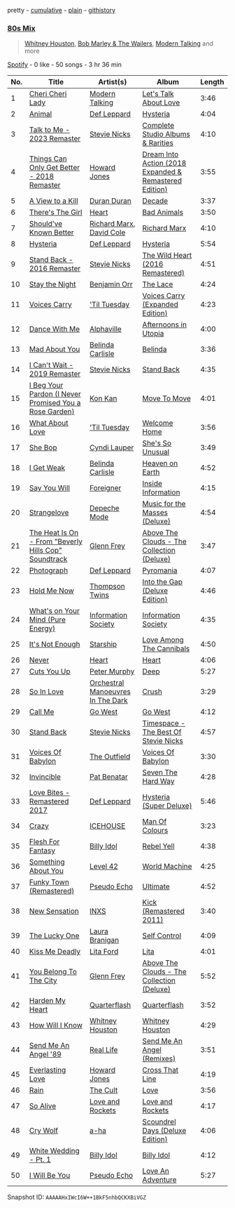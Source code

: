 pretty - [cumulative](/playlists/cumulative/37i9dQZF1EQqZlCxLOykhS.md) - [plain](/playlists/plain/37i9dQZF1EQqZlCxLOykhS) - [githistory](https://github.githistory.xyz/mdn522/spotify-playlist-archive/blob/main/playlists/plain/37i9dQZF1EQqZlCxLOykhS)

### [80s Mix](https://open.spotify.com/playlist/37i9dQZF1EQqZlCxLOykhS)

> <a href=spotify:playlist:37i9dQZF1EIWWXj9kLEemT>Whitney Houston</a>, <a href=spotify:playlist:37i9dQZF1EIVZELAGIAjbx>Bob Marley & The Wailers</a>, <a href=spotify:playlist:37i9dQZF1EIZCxNQP2b2e7>Modern Talking</a> and more

[Spotify](https://open.spotify.com/user/spotify) - 0 like - 50 songs - 3 hr 36 min

| No. | Title | Artist(s) | Album | Length |
|---|---|---|---|---|
| 1 | [Cheri Cheri Lady](https://open.spotify.com/track/2aEuA8PSqLa17Y4hKPj5rr) | [Modern Talking](https://open.spotify.com/artist/79bxUQsBIXO8nVLB9fYKf7) | [Let's Talk About Love](https://open.spotify.com/album/1JDlLoZugxdneiaTnGyaKr) | 3:46 |
| 2 | [Animal](https://open.spotify.com/track/4qjscZh4jfhkpcQG4ZQfi2) | [Def Leppard](https://open.spotify.com/artist/6H1RjVyNruCmrBEWRbD0VZ) | [Hysteria](https://open.spotify.com/album/1ja2qzCrh6bZykcojbZs82) | 4:04 |
| 3 | [Talk to Me \- 2023 Remaster](https://open.spotify.com/track/1dXD8KZSwvYPVKJaY0GJNx) | [Stevie Nicks](https://open.spotify.com/artist/7crPfGd2k81ekOoSqQKWWz) | [Complete Studio Albums & Rarities](https://open.spotify.com/album/2g3QzVCFx0kEmYICkjHj2N) | 4:10 |
| 4 | [Things Can Only Get Better \- 2018 Remaster](https://open.spotify.com/track/2zbXf2qz52eXmw4dpHWWq6) | [Howard Jones](https://open.spotify.com/artist/6loBF9iQdE11WSX29fNKqY) | [Dream Into Action \(2018 Expanded & Remastered Edition\)](https://open.spotify.com/album/4RCG2vLqJFqEeVRA4y3BYB) | 3:55 |
| 5 | [A View to a Kill](https://open.spotify.com/track/6I4snLrVOrJsLdd43isc27) | [Duran Duran](https://open.spotify.com/artist/0lZoBs4Pzo7R89JM9lxwoT) | [Decade](https://open.spotify.com/album/4P6rgSkSEXFGrpTk9NZUAj) | 3:37 |
| 6 | [There's The Girl](https://open.spotify.com/track/5qMNvVFTJoTLkaXbudbVNF) | [Heart](https://open.spotify.com/artist/34jw2BbxjoYalTp8cJFCPv) | [Bad Animals](https://open.spotify.com/album/56dfEbntfVTMCxjrjggL1e) | 3:50 |
| 7 | [Should've Known Better](https://open.spotify.com/track/5j1zOOvkxxe4uZZ2Jgl8r4) | [Richard Marx](https://open.spotify.com/artist/0grdhNhiRLFBaFVyybqsj6), [David Cole](https://open.spotify.com/artist/3g0V90wvKDRsZY8aOZZVic) | [Richard Marx](https://open.spotify.com/album/3C2cO3wo4f2bLzOpFypgmZ) | 4:10 |
| 8 | [Hysteria](https://open.spotify.com/track/2PFIZFcGry0po3ZfRZkzKc) | [Def Leppard](https://open.spotify.com/artist/6H1RjVyNruCmrBEWRbD0VZ) | [Hysteria](https://open.spotify.com/album/1ja2qzCrh6bZykcojbZs82) | 5:54 |
| 9 | [Stand Back \- 2016 Remaster](https://open.spotify.com/track/48RJAYTcIXuBPg55EzbaEq) | [Stevie Nicks](https://open.spotify.com/artist/7crPfGd2k81ekOoSqQKWWz) | [The Wild Heart \(2016 Remastered\)](https://open.spotify.com/album/29RVdfPWTEu6atVycxx86s) | 4:51 |
| 10 | [Stay the Night](https://open.spotify.com/track/7zJnmSjZKjntHmOvEokGb3) | [Benjamin Orr](https://open.spotify.com/artist/6FV7vG3YdZqITxCEbUK98Y) | [The Lace](https://open.spotify.com/album/2Vgc12BURqO2dyjW144zEr) | 4:24 |
| 11 | [Voices Carry](https://open.spotify.com/track/0ZYf6N5eBeXStMri0mf3DZ) | ['Til Tuesday](https://open.spotify.com/artist/1L0y9srZMyh9XUnYGv37IP) | [Voices Carry \(Expanded Edition\)](https://open.spotify.com/album/1y4s0JN8CQMRwPTJ64jCUp) | 4:23 |
| 12 | [Dance With Me](https://open.spotify.com/track/1wM7EO7FKR0i26UqLN9p2l) | [Alphaville](https://open.spotify.com/artist/0xliTEbFfy5HQHvsTknTkX) | [Afternoons in Utopia](https://open.spotify.com/album/1pqcm0okxhJlyka1baCNhB) | 4:00 |
| 13 | [Mad About You](https://open.spotify.com/track/1SWfuzL0VJx1oYnEtqueSr) | [Belinda Carlisle](https://open.spotify.com/artist/7xkAwz0bQTGDSbkofyQt3U) | [Belinda](https://open.spotify.com/album/6LEZyia6Ny2PUdMD2FWhF3) | 3:36 |
| 14 | [I Can't Wait \- 2019 Remaster](https://open.spotify.com/track/6TdIG0pB9FwTDEcQmDJ2Tu) | [Stevie Nicks](https://open.spotify.com/artist/7crPfGd2k81ekOoSqQKWWz) | [Stand Back](https://open.spotify.com/album/55apJ336pzYBjmG7uwal5K) | 4:35 |
| 15 | [I Beg Your Pardon \(I Never Promised You a Rose Garden\)](https://open.spotify.com/track/3QtMzmaXaQnHp70RsAZ8rL) | [Kon Kan](https://open.spotify.com/artist/1c4WjNh9IM9AlX5FO9dIUc) | [Move To Move](https://open.spotify.com/album/139NrciIkkZDV7rbOViFr3) | 4:01 |
| 16 | [What About Love](https://open.spotify.com/track/5Abd8qlHxfliMmkggUCiSY) | ['Til Tuesday](https://open.spotify.com/artist/1L0y9srZMyh9XUnYGv37IP) | [Welcome Home](https://open.spotify.com/album/3HiUlOjCrUd9ATG6uHyPI7) | 3:56 |
| 17 | [She Bop](https://open.spotify.com/track/2FAL6hxj5Qxuj0kWOkEOsF) | [Cyndi Lauper](https://open.spotify.com/artist/2BTZIqw0ntH9MvilQ3ewNY) | [She's So Unusual](https://open.spotify.com/album/1FvdZ1oizXwF9bxogujoF0) | 3:49 |
| 18 | [I Get Weak](https://open.spotify.com/track/2Y3Iyuk9Da80zc8gsPJ0rd) | [Belinda Carlisle](https://open.spotify.com/artist/7xkAwz0bQTGDSbkofyQt3U) | [Heaven on Earth](https://open.spotify.com/album/1YSo81nI6ChoDES5ijVlBn) | 4:52 |
| 19 | [Say You Will](https://open.spotify.com/track/5nW7RbN0mBLPts9CURNwdy) | [Foreigner](https://open.spotify.com/artist/6IRouO5mvvfcyxtPDKMYFN) | [Inside Information](https://open.spotify.com/album/7w6HSgAb9MseMM4DDx3Ls2) | 4:15 |
| 20 | [Strangelove](https://open.spotify.com/track/2dQd2qrFB5VtuUMp45G41p) | [Depeche Mode](https://open.spotify.com/artist/762310PdDnwsDxAQxzQkfX) | [Music for the Masses \(Deluxe\)](https://open.spotify.com/album/06we4RiGhODMsbAPWmogy2) | 4:54 |
| 21 | [The Heat Is On \- From "Beverly Hills Cop" Soundtrack](https://open.spotify.com/track/0PXw9NKvolWTo7U9JkNzmc) | [Glenn Frey](https://open.spotify.com/artist/3vMWY1bUrmYoSoEWLiQWOZ) | [Above The Clouds \- The Collection \(Deluxe\)](https://open.spotify.com/album/6ABjDcLOPzXG9RR6wD9MwZ) | 3:47 |
| 22 | [Photograph](https://open.spotify.com/track/18URo35acNKRTHfEdjTcGn) | [Def Leppard](https://open.spotify.com/artist/6H1RjVyNruCmrBEWRbD0VZ) | [Pyromania](https://open.spotify.com/album/5ab6RIlAGwbVAacV1JIr2d) | 4:07 |
| 23 | [Hold Me Now](https://open.spotify.com/track/43h4FonpCeaaURpFpiQsf9) | [Thompson Twins](https://open.spotify.com/artist/5jVeqi3PNaTOajfvBa4uFn) | [Into the Gap \(Deluxe Edition\)](https://open.spotify.com/album/0Ev5WLJKbqwakkJlgGDcgo) | 4:46 |
| 24 | [What's on Your Mind \(Pure Energy\)](https://open.spotify.com/track/2GBWPAsIXtC7NwULhUoHRf) | [Information Society](https://open.spotify.com/artist/6bJUzb3mLEYCkTAp7eNJgO) | [Information Society](https://open.spotify.com/album/1pQhBQI8Oxo4p2wh61rGfg) | 4:35 |
| 25 | [It's Not Enough](https://open.spotify.com/track/2AuHSF7dV35UqfsQe67TeT) | [Starship](https://open.spotify.com/artist/0kObWap02DEg9EAJ3PBxzf) | [Love Among The Cannibals](https://open.spotify.com/album/5NfddFsvEsGTPQPC2nYxsA) | 4:50 |
| 26 | [Never](https://open.spotify.com/track/4yEMyaB6PGBpQvac2yD9wZ) | [Heart](https://open.spotify.com/artist/34jw2BbxjoYalTp8cJFCPv) | [Heart](https://open.spotify.com/album/0zM8rTVzPoT7SD4ZMds430) | 4:06 |
| 27 | [Cuts You Up](https://open.spotify.com/track/1rnoM73nG7HsyOqV5X7lPF) | [Peter Murphy](https://open.spotify.com/artist/7zeHJIIfNStVfxlbT72UwY) | [Deep](https://open.spotify.com/album/63VVK15ZBJI5TZu525KTVa) | 5:27 |
| 28 | [So In Love](https://open.spotify.com/track/1D2QnxvMOac95EG9C0KbsJ) | [Orchestral Manoeuvres In The Dark](https://open.spotify.com/artist/7wJ9NwdRWtN92NunmXuwBk) | [Crush](https://open.spotify.com/album/7Fyk2UVvhtjsQOyentgLzQ) | 3:29 |
| 29 | [Call Me](https://open.spotify.com/track/1QFJpg154LuFMYfTryKadD) | [Go West](https://open.spotify.com/artist/7bKupnlF7XOfR1En3K8oAL) | [Go West](https://open.spotify.com/album/4JEsKzySM6HMEnFGsdsKed) | 4:12 |
| 30 | [Stand Back](https://open.spotify.com/track/6sleEAnBH0sZMe0pOQNidG) | [Stevie Nicks](https://open.spotify.com/artist/7crPfGd2k81ekOoSqQKWWz) | [Timespace \- The Best Of Stevie Nicks](https://open.spotify.com/album/2zLZzOfiwQ4hnPCu2gVtKB) | 4:57 |
| 31 | [Voices Of Babylon](https://open.spotify.com/track/3qBed3GRu5DCMIfSS4N2Dl) | [The Outfield](https://open.spotify.com/artist/1zxDewzd2j1ZdSBGaYcr0y) | [Voices Of Babylon](https://open.spotify.com/album/47FHOJl9lhRuzBVQ2Cy9oQ) | 3:30 |
| 32 | [Invincible](https://open.spotify.com/track/2kFCYlFRuC7YqM5stlM9fH) | [Pat Benatar](https://open.spotify.com/artist/43mhFhQ4JAknA7Ik1bOZuV) | [Seven The Hard Way](https://open.spotify.com/album/72PfmPsimUrFAxfIaM70Xb) | 4:28 |
| 33 | [Love Bites \- Remastered 2017](https://open.spotify.com/track/3Dfy8YIxq89i84t108TvMi) | [Def Leppard](https://open.spotify.com/artist/6H1RjVyNruCmrBEWRbD0VZ) | [Hysteria \(Super Deluxe\)](https://open.spotify.com/album/31oeDyCOLhgeZyktfxo0pE) | 5:46 |
| 34 | [Crazy](https://open.spotify.com/track/4rivM3ZBDYG9sImLRRQ9Rc) | [ICEHOUSE](https://open.spotify.com/artist/3IUisqn0mluZR0LITs8Sqk) | [Man Of Colours](https://open.spotify.com/album/7JX0CoIaXGiUVniWTRxGut) | 3:23 |
| 35 | [Flesh For Fantasy](https://open.spotify.com/track/5NJvgtVjLTTogjFcrOIZYN) | [Billy Idol](https://open.spotify.com/artist/7lzordPuZEXxwt9aoVZYmG) | [Rebel Yell](https://open.spotify.com/album/2FZNWUmgRoP8uJZBaHJdfj) | 4:38 |
| 36 | [Something About You](https://open.spotify.com/track/4fE3Pyz3Jfu7LL5NUB1iMl) | [Level 42](https://open.spotify.com/artist/0L9xkvBPcEp1nrhDrodxc5) | [World Machine](https://open.spotify.com/album/35XehmZnmM3XJNrCXVftew) | 4:25 |
| 37 | [Funky Town \(Remastered\)](https://open.spotify.com/track/2xW9z4RtiTDNBNAg2NBwwL) | [Pseudo Echo](https://open.spotify.com/artist/0FDW3axHactZo8HU0OnNVy) | [Ultimate](https://open.spotify.com/album/51Dk6ZHa2shL3DAKRvDuNB) | 4:52 |
| 38 | [New Sensation](https://open.spotify.com/track/2xcrseImDFEf8Urommws03) | [INXS](https://open.spotify.com/artist/1eClJfHLoDI4rZe5HxzBFv) | [Kick \(Remastered 2011\)](https://open.spotify.com/album/6p6RTnoHCJMnMx2jcK4oGu) | 3:40 |
| 39 | [The Lucky One](https://open.spotify.com/track/5WEqLAkxFbCF5pKWME9sQ9) | [Laura Branigan](https://open.spotify.com/artist/4463nfFMmK1cwAWBQDwT5e) | [Self Control](https://open.spotify.com/album/5cwUCXPFFfNsnk4qipc40D) | 4:09 |
| 40 | [Kiss Me Deadly](https://open.spotify.com/track/0kFM6t9htbB53Dg8frGDGh) | [Lita Ford](https://open.spotify.com/artist/77tBvvyd6SD4Y9Um1xcbxP) | [Lita](https://open.spotify.com/album/5nfd1bXqze24U3EZXP1Qlk) | 4:01 |
| 41 | [You Belong To The City](https://open.spotify.com/track/0b8eSsBka9epA2J0wnPMax) | [Glenn Frey](https://open.spotify.com/artist/3vMWY1bUrmYoSoEWLiQWOZ) | [Above The Clouds \- The Collection \(Deluxe\)](https://open.spotify.com/album/6ABjDcLOPzXG9RR6wD9MwZ) | 5:52 |
| 42 | [Harden My Heart](https://open.spotify.com/track/3CSLUIrI2KPMulHR5bh17O) | [Quarterflash](https://open.spotify.com/artist/3VJakY5Yw5phAOF4Bada5v) | [Quarterflash](https://open.spotify.com/album/4kW6CPrK2OPc0OrEcwOFQN) | 3:52 |
| 43 | [How Will I Know](https://open.spotify.com/track/5tdKaKLnC4SgtDZ6RlWeal) | [Whitney Houston](https://open.spotify.com/artist/6XpaIBNiVzIetEPCWDvAFP) | [Whitney Houston](https://open.spotify.com/album/2MH37enG6IPvNK5QFLyKes) | 4:29 |
| 44 | [Send Me An Angel '89](https://open.spotify.com/track/2In9NTd9ViB00YylFoiOPP) | [Real Life](https://open.spotify.com/artist/1n0pe6Cx9pCNvXYkX9TTLX) | [Send Me An Angel \(Remixes\)](https://open.spotify.com/album/5IXcKKQA2TfbecEfBNNMt3) | 3:51 |
| 45 | [Everlasting Love](https://open.spotify.com/track/4bZUINUtVphxtTsHTSbGfC) | [Howard Jones](https://open.spotify.com/artist/6loBF9iQdE11WSX29fNKqY) | [Cross That Line](https://open.spotify.com/album/4y3K8rfvyxS5REIoArwL0z) | 4:19 |
| 46 | [Rain](https://open.spotify.com/track/3Od5XBElZqm5N6rr86LS5r) | [The Cult](https://open.spotify.com/artist/49DW3KvkyjHO35mK1JnSyS) | [Love](https://open.spotify.com/album/2hallpchkYldMa5lGGf1Ko) | 3:56 |
| 47 | [So Alive](https://open.spotify.com/track/7pfP8Z9M9KRUtzTLcnjem5) | [Love and Rockets](https://open.spotify.com/artist/09mvgMBvJkxarNIDGdwPWg) | [Love and Rockets](https://open.spotify.com/album/3lqy9ZOzLlwDTfXOkpubgU) | 4:17 |
| 48 | [Cry Wolf](https://open.spotify.com/track/4aPf0wQ6VBlRqWABaVjfRN) | [a\-ha](https://open.spotify.com/artist/2jzc5TC5TVFLXQlBNiIUzE) | [Scoundrel Days \(Deluxe Edition\)](https://open.spotify.com/album/0Or3lqjBWQAfmyigntPSL6) | 4:06 |
| 49 | [White Wedding \- Pt\. 1](https://open.spotify.com/track/1gzIbdFnGJ226LTl0Cn2SX) | [Billy Idol](https://open.spotify.com/artist/7lzordPuZEXxwt9aoVZYmG) | [Billy Idol](https://open.spotify.com/album/5ebh0MxkqELmk50xHj2b4k) | 4:12 |
| 50 | [I Will Be You](https://open.spotify.com/track/6o9dtXfpAiawtPUa35F6cc) | [Pseudo Echo](https://open.spotify.com/artist/0FDW3axHactZo8HU0OnNVy) | [Love An Adventure](https://open.spotify.com/album/5K0d9a7jqLMHnWydnOXKLW) | 5:27 |

Snapshot ID: `AAAAAHxIWcI6W++1BkF5nhbQCKXBiVGZ`
